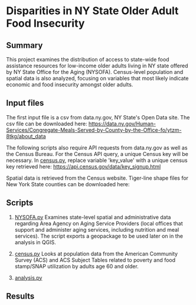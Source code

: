 # Disparities in NY State Older Adult Food Insecurity 
## Summary

This project examines the distribution of access to state-wide food assistance resources for low-income older adults living in NY state offered by NY State Office for the Aging (NYSOFA). 
Census-level population and spatial data is also analyzed, focusing on variables that most likely indicate economic and food insecurity amongst older adults.

## Input files 
The first input file is a csv from data.ny.gov, NY State's Open Data site. The csv file can be downloaded here: https://data.ny.gov/Human-Services/Congregate-Meals-Served-by-County-by-the-Office-fo/ytzm-8tkg/about_data

The following scripts also require API requests from data.ny.gov as well as the Census Bureau. For the Census API query, a unique Census key will be necessary. In [census.py](census.py), replace variable 'key_value' with a unique census key retrieved here: https://api.census.gov/data/key_signup.html

Spatial data is retrieved from the Census website. Tiger-line shape files for New York State counties can be downloaded here: 

## Scripts

1. [NYSOFA.py](NYSOFA.py)
Examines state-level spatial and administrative data regarding Area Agency on Aging Service Providers (local offices that support and administer aging services, including nutrition and meal services). 
The script exports a geopackage to be used later on in the analysis in QGIS. 

2. [census.py](census.py)
Looks at population data from the American Community Survey (ACS) and ACS Subject Tables related to poverty and food stamp/SNAP utilization by adults age 60 and older. 

3. [analysis.py](analysis.py)


## Results

